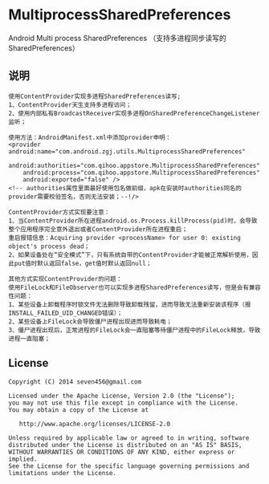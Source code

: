 # MultiprocessSharedPreferences
Android Multi process SharedPreferences （支持多进程同步读写的SharedPreferences）

## 说明
	使用ContentProvider实现多进程SharedPreferences读写;
	1、ContentProvider天生支持多进程访问；
	2、使用内部私有BroadcastReceiver实现多进程OnSharedPreferenceChangeListener监听；
	
	使用方法：AndroidManifest.xml中添加provider申明：
	<provider android:name="com.android.zgj.utils.MultiprocessSharedPreferences"
		android:authorities="com.qihoo.appstore.MultiprocessSharedPreferences"
		android:process="com.qihoo.appstore.MultiprocessSharedPreferences"
		android:exported="false" />
	<!-- authorities属性里面最好使用包名做前缀，apk在安装时authorities同名的provider需要校验签名，否则无法安装；--!/>
	
	ContentProvider方式实现要注意：
	1、当ContentProvider所在进程android.os.Process.killProcess(pid)时，会导致整个应用程序完全意外退出或者ContentProvider所在进程重启；
	重启报错信息：Acquiring provider <processName> for user 0: existing object's process dead；
	2、如果设备处在“安全模式”下，只有系统自带的ContentProvider才能被正常解析使用，因此put值时默认返回false，get值时默认返回null；
	
	其他方式实现ContentProvider的问题：
	使用FileLock和FileObserver也可以实现多进程SharedPreferences读写，但是会有兼容性问题：
	1、某些设备上卸载程序时锁文件无法删除导致卸载残留，进而导致无法重新安装该程序（报INSTALL_FAILED_UID_CHANGED错误）；
	2、某些设备上FileLock会导致僵尸进程出现进而导致耗电；
	3、僵尸进程出现后，正常进程的FileLock会一直阻塞等待僵尸进程中的FileLock释放，导致进程一直阻塞；

## License

    Copyright (C) 2014 seven456@gmail.com
    
    Licensed under the Apache License, Version 2.0 (the "License");
    you may not use this file except in compliance with the License.
    You may obtain a copy of the License at
    
       http://www.apache.org/licenses/LICENSE-2.0
    
    Unless required by applicable law or agreed to in writing, software
    distributed under the License is distributed on an "AS IS" BASIS,
    WITHOUT WARRANTIES OR CONDITIONS OF ANY KIND, either express or implied.
    See the License for the specific language governing permissions and
    limitations under the License.
